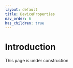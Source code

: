 ```yaml
---
layout: default
title: DeviceProperties
nav_order: 6
has_children: true
---
```


# Introduction

This page is under construction